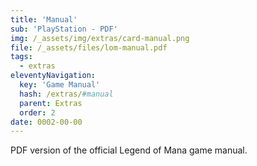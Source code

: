 ```yaml
---
title: 'Manual'
sub: 'PlayStation - PDF'
img: /_assets/img/extras/card-manual.png
file: /_assets/files/lom-manual.pdf
tags:
  - extras
eleventyNavigation:
  key: 'Game Manual'
  hash: /extras/#manual
  parent: Extras
  order: 2
date: 0002-00-00
---
```

PDF version of the official Legend of Mana game manual.